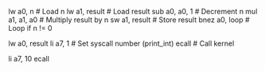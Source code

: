 lw a0, n         # Load n
lw a1, result    # Load result
sub a0, a0, 1    # Decrement n
mul a1, a1, a0   # Multiply result by n
sw a1, result    # Store result
bnez a0, loop    # Loop if n != 0

lw a0, result
li a7, 1         # Set syscall number (print_int)
ecall            # Call kernel

li a7, 10
ecall